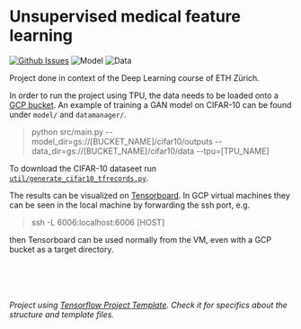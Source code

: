 # Unsupervised medical feature learning

[![Github Issues](https://img.shields.io/github/issues/niladell/unsupervised-medical-learning.svg)](https://github.com/niladell/unsupervised-medical-learning/issues) 
![Model](https://img.shields.io/badge/Model%20on%20TPU-passing-green.svg)
![Data](https://img.shields.io/badge/Dataloader%20for%20TPU-passing-green.svg)

Project done in context of the Deep Learning course of ETH Zürich.

In order to run the project using TPU, the data needs to be loaded onto a [GCP bucket](https://cloud.google.com/storage/docs/creating-buckets). An example of training a GAN model on CIFAR-10 can be found under `model/` and `datamanager/`. 
> python src/main.py --model_dir=gs://[BUCKET_NAME]/cifar10/outputs --data_dir=gs://[BUCKET_NAME]/cifar10/data  --tpu=[TPU_NAME]

To download the CIFAR-10 dataseet run [`util/generate_cifar10_tfrecords.py`](https://github.com/niladell/unsupervised-medical-learning/blob/master/src/util/generate_cifar10_tfrecords.py).

The results can be visualized on [Tensorboard](https://www.tensorflow.org/guide/summaries_and_tensorboard). In GCP virtual machines they can be seen in the local machine by forwarding the ssh port, e.g.

> ssh -L 6006:localhost:6006 [HOST]

then Tensorboard can be used normally from the VM, even with a GCP bucket as a target directory.

&nbsp; 

&nbsp;

###### _Project using [Tensorflow Project Template](https://github.com/niladell/tensorflow-project-template). Check it for specifics about the structure and template files._

